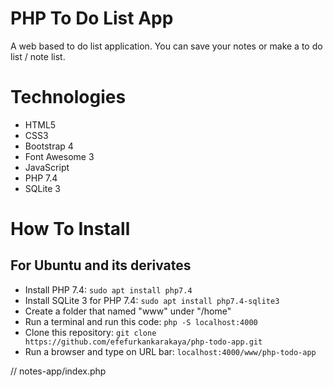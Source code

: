 # PHP To Do List App

A web based to do list application. You can save your notes or make a to do list / note list.

# Technologies

* HTML5
* CSS3
* Bootstrap 4
* Font Awesome 3
* JavaScript
* PHP 7.4
* SQLite 3

# How To Install
## For Ubuntu and its derivates
* Install PHP 7.4: ```sudo apt install php7.4```
* Install SQLite 3 for PHP 7.4: ```sudo apt install php7.4-sqlite3```
* Create a folder that named "www" under "/home"
* Run a terminal and run this code: ```php -S localhost:4000```
* Clone this repository: ```git clone https://github.com/efefurkankarakaya/php-todo-app.git```
* Run a browser and type on URL bar: ```localhost:4000/www/php-todo-app```

// notes-app/index.php
